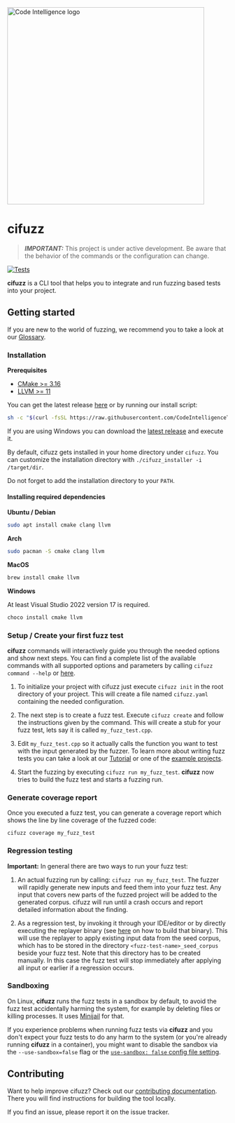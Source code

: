 <a href="https://www.code-intelligence.com/">
<img src="https://www.code-intelligence.com/hubfs/Logos/CI%20Logos/Logo_quer_white.png" alt="Code Intelligence logo" width="450px">
</a>

# cifuzz

> **_IMPORTANT:_** This project is under active development.
Be aware that the behavior of the commands or the configuration
can change.

[![Tests](https://github.com/CodeIntelligenceTesting/cifuzz/actions/workflows/pipeline_pr.yml/badge.svg?branch=main)](https://github.com/CodeIntelligenceTesting/cifuzz/actions/workflows/pipeline_pr.yml)

**cifuzz** is a CLI tool that helps you to integrate and run fuzzing
based tests into your project.

## Getting started
If you are new to the world of fuzzing, we recommend you to take a
look at our [Glossary](docs/Glossary.md).

### Installation

**Prerequisites**
* [CMake >= 3.16](https://cmake.org/)
* [LLVM >= 11](https://clang.llvm.org/get_started.html)

You can get the latest release [here](https://github.com/CodeIntelligenceTesting/cifuzz/releases/latest)
or by running our install script:

```bash
sh -c "$(curl -fsSL https://raw.githubusercontent.com/CodeIntelligenceTesting/main/install.sh)"
```

If you are using Windows you can download the [latest release](https://github.com/CodeIntelligenceTesting/cifuzz/releases/latest/download/cifuzz_installer_windows.exe) 
and execute it.

By default, cifuzz gets installed in your home directory under `cifuzz`.
You can customize the installation directory with `./cifuzz_installer -i /target/dir`.

Do not forget to add the installation directory to your `PATH`.

#### Installing required dependencies
**Ubuntu / Debian**
<!-- when changing this, please make sure it is in sync with the E2E pipeline -->
```bash
sudo apt install cmake clang llvm
```

**Arch**
<!-- when changing this, please make sure it is in sync with the E2E pipeline -->
```bash
sudo pacman -S cmake clang llvm
```

**MacOS**
<!-- when changing this, please make sure it is in sync with the E2E pipeline -->
```bash
brew install cmake llvm
```

**Windows**
<!-- when changing this, please make sure it is in sync with the E2E pipeline -->
<!-- clang is included in the llvm package --->
At least Visual Studio 2022 version 17 is required.
```bash
choco install cmake llvm
```

### Setup / Create your first fuzz test

**cifuzz** commands will interactively guide you through the needed
options and show next steps. You can find a complete
list of the available commands with all supported options and
parameters by calling `cifuzz command --help` or
[here](https://github.com/CodeIntelligenceTesting/cifuzz/wiki/cifuzz).

1. To initialize your project with cifuzz just execute `cifuzz init`
in the root directory of your project. This will create a file named
`cifuzz.yaml` containing the needed configuration.

2. The next step is to create a fuzz test. Execute `cifuzz create`
and follow the instructions given by the command. This will create a
stub for your fuzz test, lets say it is called `my_fuzz_test.cpp`.

3. Edit `my_fuzz_test.cpp` so it actually calls the function you want
to test with the input generated by the fuzzer. To learn more about
writing fuzz tests you can take a look at our
[Tutorial](docs/How-To-Write-A-Fuzz-Test.md) or one of the
[example projects](examples).

4. Start the fuzzing by executing `cifuzz run my_fuzz_test`.
**cifuzz** now tries to build the fuzz test and starts a fuzzing run.

### Generate coverage report

Once you executed a fuzz test, you can generate a coverage report which
shows the line by line coverage of the fuzzed code:

    cifuzz coverage my_fuzz_test

### Regression testing

**Important:** In general there are two ways to run your fuzz test:

1. An actual fuzzing run by calling: `cifuzz run my_fuzz_test`.
The fuzzer will rapidly generate new inputs and feed them into your
fuzz test. Any input that covers new parts of the fuzzed project will
be added to the generated corpus. cifuzz will run until a crash occurs
and report detailed information about the finding.

2. As a regression test, by invoking it through your IDE/editor or by
directly executing the replayer binary
(see [here](docs/How-To-Write-A-Fuzz-Test.md#how-to-buildcompile-your-fuzz-tests)
on how to build that binary).
This will use the replayer to apply existing input data from the
seed corpus, which has to be stored in the directory
`<fuzz-test-name>_seed_corpus` beside your fuzz test. Note that this
directory has to be created manually.
In this case the fuzz test will stop immediately after
applying all input or earlier if a regression occurs.


### Sandboxing

On Linux, **cifuzz** runs the fuzz tests in a sandbox by default, to
avoid the fuzz test accidentally harming the system, for example by
deleting files or killing processes. It uses [Minijail](https://google.github.io/minijail/minijail0.1.html) for
that.

If you experience problems when running fuzz tests via **cifuzz** and
you don't expect your fuzz tests to do any harm to the system (or you're
already running **cifuzz** in a container), you might want to disable
the sandbox via the `--use-sandbox=false` flag or the
[`use-sandbox: false` config file setting](docs/Configuration.md#use-sandbox).

## Contributing
Want to help improve cifuzz? Check out our [contributing documentation](CONTRIBUTING.md).
There you will find instructions for building the tool locally.

If you find an issue, please report it on the issue tracker.
